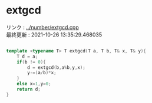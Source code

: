 # extgcd
リンク : [../number/extgcd.cpp](../number/extgcd.cpp)    
最終更新 : 2021-10-26 13:35:29.468035

```cpp

template <typename T> T extgcd(T a, T b, T& x, T& y){
    T d = a;
    if(b != 0){
        d = extgcd(b,a%b,y,x);
        y-=(a/b)*x;
    }
    else x=1,y=0;
    return d;
}
```